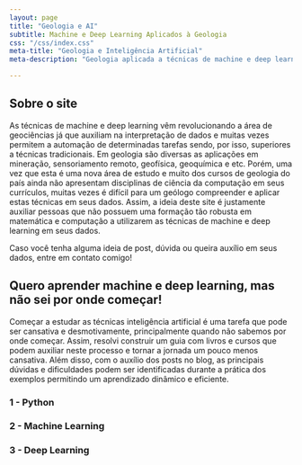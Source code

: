```yaml
---
layout: page
title: "Geologia e AI"
subtitle: Machine e Deep Learning Aplicados à Geologia
css: "/css/index.css"
meta-title: "Geologia e Inteligência Artificial"
meta-description: "Geologia aplicada a técnicas de machine e deep learning. "

---
```



## Sobre o site

As técnicas de machine e deep learning vêm revolucionando a área de geociências já que auxiliam na interpretação de dados e muitas vezes permitem a automação de determinadas tarefas sendo, por isso, superiores a técnicas tradicionais. Em geologia são diversas as aplicações em mineração, sensoriamento remoto, geofísica, geoquímica e etc. Porém, uma vez que esta é uma nova área de estudo e muito dos cursos de geologia do país  ainda não apresentam disciplinas de ciência da computação em seus currículos, muitas vezes é difícil para um geólogo compreender e aplicar estas técnicas em seus dados. Assim, a ideia deste site é justamente auxiliar pessoas que não possuem uma formação tão robusta em matemática e computação a utilizarem as técnicas de machine e deep learning em seus dados. 

Caso você tenha alguma ideia de post, dúvida ou queira auxílio em seus dados, entre em contato comigo!


## Quero aprender machine e deep learning, mas não sei por onde começar!

Começar a estudar as técnicas inteligência artificial é uma tarefa que pode ser cansativa e desmotivamente, principalmente quando não sabemos por onde começar. Assim, resolvi construir um guia com livros e cursos que podem auxiliar neste processo e tornar a jornada um pouco menos cansativa. Além disso, com o auxílio dos posts no blog, as principais dúvidas e dificuldades podem ser identificadas durante a prática dos exemplos permitindo um aprendizado dinâmico e eficiente.

### 1 - Python

### 2 - Machine Learning

### 3 - Deep Learning
